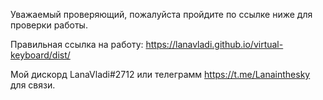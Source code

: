 Уважаемый проверяющий, пожалуйста пройдите по ссылке ниже для проверки работы.

Правильная ссылка на работу:
https://lanavladi.github.io/virtual-keyboard/dist/

Мой дискорд LanaVladi#2712 или телеграмм https://t.me/Lanainthesky для связи. 
